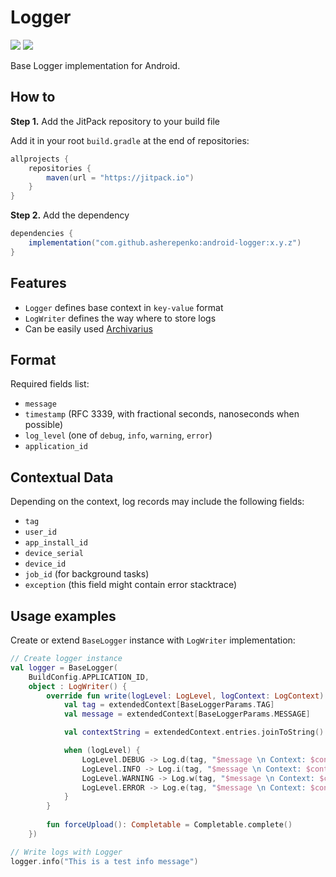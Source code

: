 # Logger

[![](https://jitci.com/gh/asherepenko/android-logger/svg)](https://jitci.com/gh/asherepenko/android-logger)
[![](https://jitpack.io/v/asherepenko/android-logger.svg)](https://jitpack.io/#asherepenko/android-logger) 

Base Logger implementation for Android.

## How to

**Step 1.** Add the JitPack repository to your build file

Add it in your root `build.gradle` at the end of repositories:

```groovy
allprojects {
    repositories {
        maven(url = "https://jitpack.io")
    }
}
```

**Step 2.** Add the dependency

```groovy
dependencies {
    implementation("com.github.asherepenko:android-logger:x.y.z")
}
```

## Features

- `Logger` defines base context in `key-value` format
- `LogWriter` defines the way where to store logs
- Can be easily used [Archivarius](https://github.com/asherepenko/android-archivarius)

## Format

Required fields list:
- `message`
- `timestamp` (RFC 3339, with fractional seconds, nanoseconds when possible)
- `log_level` (one of `debug`, `info`, `warning`, `error`)
- `application_id`

## Contextual Data

Depending on the context, log records may include the following fields:
- `tag`
- `user_id`
- `app_install_id`
- `device_serial`
- `device_id`
- `job_id` (for background tasks)
- `exception` (this field might contain error stacktrace)

## Usage examples

Create or extend `BaseLogger` instance with `LogWriter` implementation:

```kotlin
// Create logger instance
val logger = BaseLogger(
    BuildConfig.APPLICATION_ID,
    object : LogWriter() {
        override fun write(logLevel: LogLevel, logContext: LogContext) {
            val tag = extendedContext[BaseLoggerParams.TAG]
            val message = extendedContext[BaseLoggerParams.MESSAGE]

            val contextString = extendedContext.entries.joinToString()

            when (logLevel) {
                LogLevel.DEBUG -> Log.d(tag, "$message \n Context: $contextString")
                LogLevel.INFO -> Log.i(tag, "$message \n Context: $contextString")
                LogLevel.WARNING -> Log.w(tag, "$message \n Context: $contextString")
                LogLevel.ERROR -> Log.e(tag, "$message \n Context: $contextString")
            }
        }
        
        fun forceUpload(): Completable = Completable.complete()
    })

// Write logs with Logger
logger.info("This is a test info message")
```

